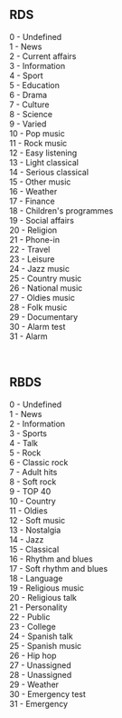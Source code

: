 ## RDS
0 - Undefined <br>
1 - News <br>
2 - Current affairs <br>
3 - Information <br>
4 - Sport <br>
5 - Education <br>
6 - Drama <br>
7 - Culture <br>
8 - Science <br>
9 - Varied <br>
10 - Pop music <br>
11 - Rock music <br>
12 - Easy listening <br>
13 - Light classical <br>
14 - Serious classical <br>
15 - Other music <br>
16 - Weather <br>
17 - Finance <br>
18 - Children's programmes <br>
19 - Social affairs <br>
20 - Religion <br>
21 - Phone-in <br>
22 - Travel <br>
23 - Leisure <br>
24 - Jazz music <br>
25 - Country music <br>
26 - National music <br>
27 - Oldies music <br>
28 - Folk music <br>
29 - Documentary <br>
30 - Alarm test <br>
31 - Alarm <br>

&nbsp;

## RBDS
0 - Undefined <br>
1 - News <br>
2 - Information <br>
3 - Sports <br>
4 - Talk <br>
5 - Rock <br>
6 - Classic rock <br>
7 - Adult hits <br>
8 - Soft rock <br>
9 - TOP 40 <br>
10 - Country <br>
11 - Oldies <br>
12 - Soft music <br>
13 - Nostalgia <br>
14 - Jazz <br>
15 - Classical <br>
16 - Rhythm and blues <br>
17 - Soft rhythm and blues <br>
18 - Language <br>
19 - Religious music <br>
20 - Religious talk <br>
21 - Personality <br>
22 - Public <br>
23 - College <br>
24 - Spanish talk <br>
25 - Spanish music <br>
26 - Hip hop <br>
27 - Unassigned <br>
28 - Unassigned <br>
29 - Weather <br>
30 - Emergency test <br>
31 - Emergency <br>
